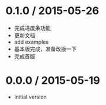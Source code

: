 
0.1.0 / 2015-05-26
==================

  * 完成进度条功能
  * 更新文档
  * add examples
  * 基本版完成，准备改版一下
  * 完成首版

0.0.0 / 2015-05-19
==================

  *  Initial version
